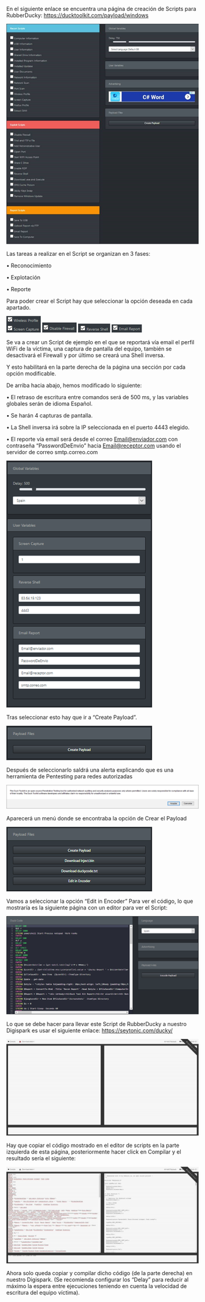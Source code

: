 En el siguiente enlace se encuentra una página de creación de Scripts para RubberDucky:
https://ducktoolkit.com/payload/windows

![](https://github.com/Yradiel/ProyectoPi/blob/master/DuckyFotos/ducky1.jpg)
 
Las tareas a realizar en el Script se organizan en 3 fases:

•	Reconocimiento

•	Explotación

•	Reporte

Para poder crear el Script hay que seleccionar la opción deseada en cada apartado.

![](https://github.com/Yradiel/ProyectoPi/blob/master/DuckyFotos/ducky2.png)
![](https://github.com/Yradiel/ProyectoPi/blob/master/DuckyFotos/ducky3.png)
![](https://github.com/Yradiel/ProyectoPi/blob/master/DuckyFotos/ducky4.png)
![](https://github.com/Yradiel/ProyectoPi/blob/master/DuckyFotos/ducky5.png)

Se va a crear un Script de ejemplo en el que se reportará vía email el perfil WiFi de la víctima, una captura de pantalla del equipo, también se desactivará el Firewall y por último se creará una Shell inversa.

Y esto habilitará en la parte derecha de la página una sección por cada opción modificable.

De arriba hacia abajo, hemos modificado lo siguiente:

•	El retraso de escritura entre comandos será de 500 ms, y las variables globales serán de idioma Español.

•	Se harán 4 capturas de pantalla.

•	La Shell inversa irá sobre la IP seleccionada en el puerto 4443 elegido.

•	El reporte vía email será desde el correo Email@enviador.com con contraseña “PasswordDeEnvio” hacia Email@receptor.com  usando el servidor de correo smtp.correo.com

![](https://github.com/Yradiel/ProyectoPi/blob/master/DuckyFotos/ducky6.png)

Tras seleccionar esto hay que ir a “Create Payload”.

![](https://github.com/Yradiel/ProyectoPi/blob/master/DuckyFotos/ducky7.png)

Después de seleccionarlo saldrá una alerta explicando que es una herramienta de Pentesting para redes autorizadas

![](https://github.com/Yradiel/ProyectoPi/blob/master/DuckyFotos/ducky8.png)

Aparecerá un menú donde se encontraba la opción de Crear el Payload

![](https://github.com/Yradiel/ProyectoPi/blob/master/DuckyFotos/ducky9.png)

Vamos a seleccionar la opción “Edit in Encoder” Para ver el código, lo que mostraría es la siguiente página con un editor para ver el Script:

![](https://github.com/Yradiel/ProyectoPi/blob/master/DuckyFotos/ducky10.png)

Lo que se debe hacer para llevar este Script de RubberDucky a nuestro Digispark es usar el siguiente enlace:
                https://seytonic.com/ducky/ 
                
![](https://github.com/Yradiel/ProyectoPi/blob/master/DuckyFotos/ducky11.jpg)

Hay que copiar el código mostrado en el editor de scripts en la parte izquierda de esta página, posteriormente hacer click en Compilar y el resultado sería el siguiente:

![](https://github.com/Yradiel/ProyectoPi/blob/master/DuckyFotos/ducky12.jpg)

Ahora solo queda copiar y compilar dicho código (de la parte derecha) en nuestro Digispark. (Se recomienda configurar los “Delay” para reducir al máximo la espera entre ejecuciones teniendo en cuenta la velocidad de escritura del equipo víctima).
